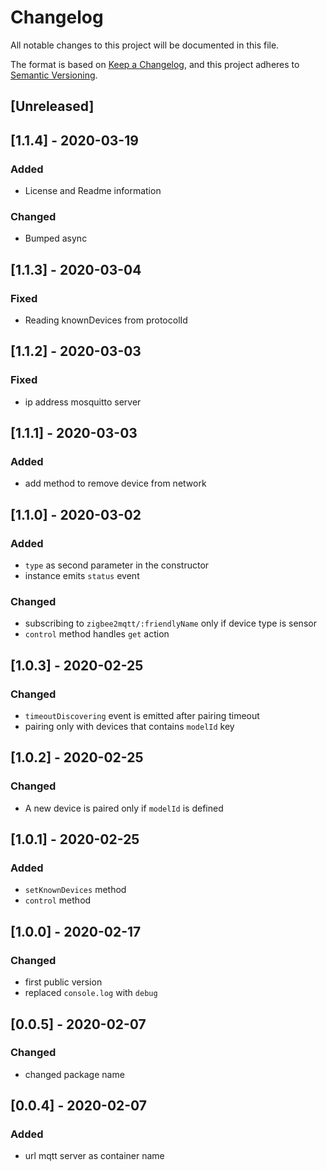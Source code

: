 # Changelog
All notable changes to this project will be documented in this file.


The format is based on [Keep a Changelog](https://keepachangelog.com/en/1.0.0/),
and this project adheres to [Semantic Versioning](https://semver.org/spec/v2.0.0.html).

## [Unreleased]

## [1.1.4] - 2020-03-19
### Added
- License and Readme information
### Changed
- Bumped async

## [1.1.3] - 2020-03-04
### Fixed
- Reading knownDevices from protocolId

## [1.1.2] - 2020-03-03
### Fixed
- ip address mosquitto server

## [1.1.1] - 2020-03-03
### Added
- add method to remove device from network

## [1.1.0] - 2020-03-02
### Added
- `type` as second parameter in the constructor 
- instance emits `status` event
### Changed
- subscribing to `zigbee2mqtt/:friendlyName` only if device type is sensor
- `control` method handles `get` action

## [1.0.3] - 2020-02-25
### Changed
- `timeoutDiscovering` event is emitted after pairing timeout
- pairing only with devices that contains `modelId` key

## [1.0.2] - 2020-02-25
### Changed
- A new device is paired only if `modelId` is defined

## [1.0.1] - 2020-02-25
### Added
- `setKnownDevices` method
- `control` method

## [1.0.0] - 2020-02-17
### Changed
- first public version
- replaced `console.log` with `debug`

## [0.0.5] - 2020-02-07
### Changed
- changed package name

## [0.0.4] - 2020-02-07
### Added
- url mqtt server as container name

